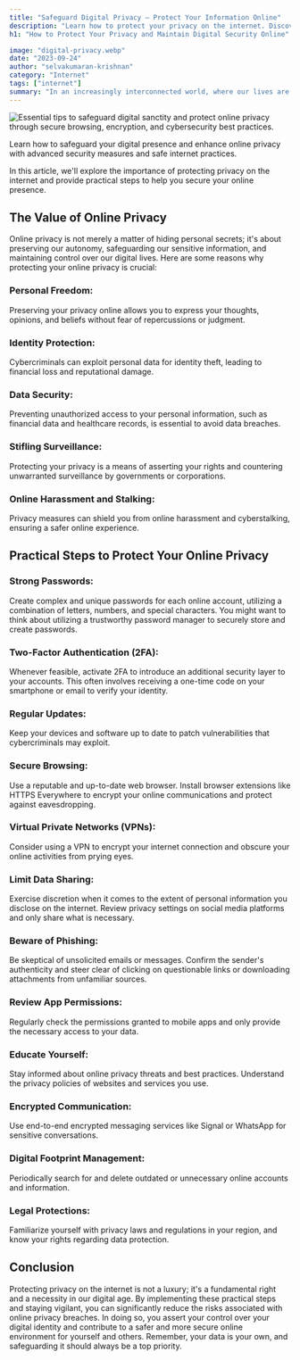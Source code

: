 ```yaml
---
title: "Safeguard Digital Privacy – Protect Your Information Online"
description: "Learn how to protect your privacy on the internet. Discover tips, tools, and best practices to maintain digital security and safeguard personal information."
h1: "How to Protect Your Privacy and Maintain Digital Security Online"

image: "digital-privacy.webp"
date: "2023-09-24"
author: "selvakumaran-krishnan"
category: "Internet"
tags: ["internet"]
summary: "In an increasingly interconnected world, where our lives are intertwined with the digital realm, the protection of online privacy has become a paramount concern. As we share more and more of our personal information online, safeguarding our digital identities from prying eyes, data breaches, and surveillance has never been more critical."
---
```


![Essential tips to safeguard digital sanctity and protect online privacy through secure browsing, encryption, and cybersecurity best practices.](/assets/images/blog/digital-privacy.webp "How to Safeguard Digital Sanctity: Protecting Privacy on the Internet")

Learn how to safeguard your digital presence and enhance online privacy with advanced security measures and safe internet practices.

In this article, we'll explore the importance of protecting privacy on the internet and provide practical steps to help you secure your online presence.

The Value of Online Privacy
---------------------------

Online privacy is not merely a matter of hiding personal secrets; it's about preserving our autonomy, safeguarding our sensitive information, and maintaining control over our digital lives. Here are some reasons why protecting your online privacy is crucial:

### Personal Freedom:

Preserving your privacy online allows you to express your thoughts, opinions, and beliefs without fear of repercussions or judgment.

### Identity Protection:

Cybercriminals can exploit personal data for identity theft, leading to financial loss and reputational damage.

### Data Security:

Preventing unauthorized access to your personal information, such as financial data and healthcare records, is essential to avoid data breaches.

### Stifling Surveillance:

Protecting your privacy is a means of asserting your rights and countering unwarranted surveillance by governments or corporations.

### Online Harassment and Stalking:

Privacy measures can shield you from online harassment and cyberstalking, ensuring a safer online experience.

Practical Steps to Protect Your Online Privacy
----------------------------------------------

### Strong Passwords:

Create complex and unique passwords for each online account, utilizing a combination of letters, numbers, and special characters. You might want to think about utilizing a trustworthy password manager to securely store and create passwords.

### Two-Factor Authentication (2FA):

Whenever feasible, activate 2FA to introduce an additional security layer to your accounts. This often involves receiving a one-time code on your smartphone or email to verify your identity.

### Regular Updates:

Keep your devices and software up to date to patch vulnerabilities that cybercriminals may exploit.

### Secure Browsing:

Use a reputable and up-to-date web browser. Install browser extensions like HTTPS Everywhere to encrypt your online communications and protect against eavesdropping.

### Virtual Private Networks (VPNs):

Consider using a VPN to encrypt your internet connection and obscure your online activities from prying eyes.

### Limit Data Sharing:

Exercise discretion when it comes to the extent of personal information you disclose on the internet. Review privacy settings on social media platforms and only share what is necessary.

### Beware of Phishing:

Be skeptical of unsolicited emails or messages. Confirm the sender's authenticity and steer clear of clicking on questionable links or downloading attachments from unfamiliar sources.

### Review App Permissions:

Regularly check the permissions granted to mobile apps and only provide the necessary access to your data.

### Educate Yourself:

Stay informed about online privacy threats and best practices. Understand the privacy policies of websites and services you use.

### Encrypted Communication:

Use end-to-end encrypted messaging services like Signal or WhatsApp for sensitive conversations.

### Digital Footprint Management:

Periodically search for and delete outdated or unnecessary online accounts and information.

### Legal Protections:

Familiarize yourself with privacy laws and regulations in your region, and know your rights regarding data protection.

Conclusion
----------

Protecting privacy on the internet is not a luxury; it's a fundamental right and a necessity in our digital age. By implementing these practical steps and staying vigilant, you can significantly reduce the risks associated with online privacy breaches. In doing so, you assert your control over your digital identity and contribute to a safer and more secure online environment for yourself and others. Remember, your data is your own, and safeguarding it should always be a top priority.